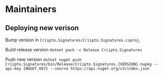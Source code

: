 # Maintainers

## Deploying new verison

Bump version in `Criipto.Signatures/Criipto.Signatures.csproj`.

Build release version `dotnet pack -c Release Criipto.Signatures`

Push new version `dotnet nuget push Criipto.Signatures/bin/Release/Criipto.Signatures.{VERSION}.nupkg --api-key {NUGET_KEY} --source https://api.nuget.org/v3/index.json`